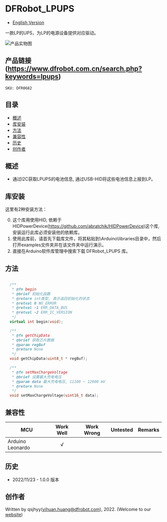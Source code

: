 # DFRobot_LPUPS
* [English Version](./README.md)

一款LP的UPS，为LP的电源设备提供对应驱动。

![产品实物图](./resources/images/LPUPS.png)


## 产品链接 (https://www.dfrobot.com.cn/search.php?keywords=lpups)
    SKU: DFR0682


## 目录

* [概述](#概述)
* [库安装](#库安装)
* [方法](#方法)
* [兼容性](#兼容性)
* [历史](#历史)
* [创作者](#创作者)


## 概述

* 通过I2C获取LPUPS的电池信息, 通过USB-HID将这些电池信息上报到LP。


## 库安装

这里有2种安装方法：

0. 这个库用使用HID, 依赖于HIDPowerDevice(https://github.com/abratchik/HIDPowerDevice)这个库, 安装运行此库必须安装他的依赖库。
1. 使用此库前，请首先下载库文件，将其粘贴到\Arduino\libraries目录中，然后打开examples文件夹并在该文件夹中运行演示。
2. 直接在Arduino软件库管理中搜索下载 DFRobot_LPUPS 库。


## 方法

```C++

  /**
   * @fn begin
   * @brief 初始化函数
   * @return int类型, 表示返回初始化的状态
   * @retval 0 NO_ERROR
   * @retval -1 ERR_DATA_BUS
   * @retval -2 ERR_IC_VERSION
   */
  virtual int begin(void);

  /**
   * @fn getChipData
   * @brief 获取芯片数据
   * @param regBuf 
   * @return None
   */
  void getChipData(uint8_t * regBuf);

  /**
   * @fn setMaxChargeVoltage
   * @brief 设置最大充电电压
   * @param data 最大充电电压, 11100 ~ 12600 mV
   * @return None
   */
  void setMaxChargeVoltage(uint16_t data);

```


## 兼容性

MCU                | Work Well    | Work Wrong   | Untested    | Remarks
------------------ | :----------: | :----------: | :---------: | :----:
Arduino Leonardo   |      √       |              |             |


## 历史

- 2022/11/23 - 1.0.0 版本


## 创作者

Written by qsjhyy(yihuan.huang@dfrobot.com), 2022. (Welcome to our [website](https://www.dfrobot.com/))

